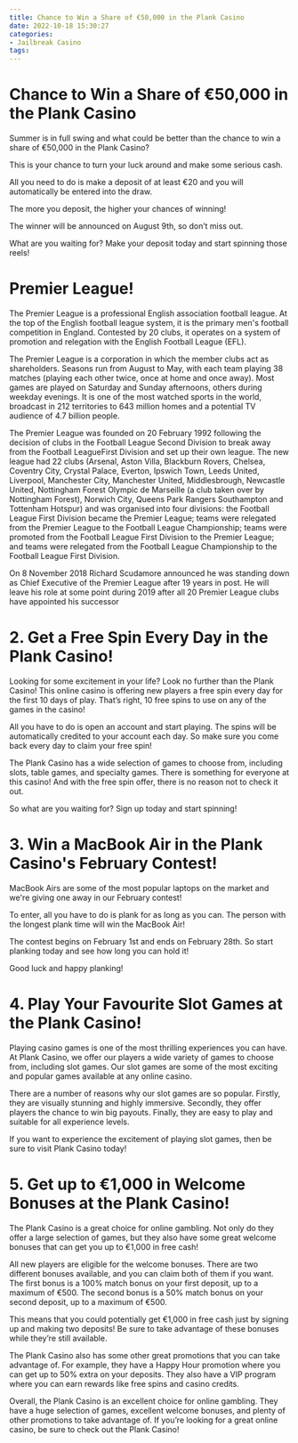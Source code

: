 ```yaml
---
title: Chance to Win a Share of €50,000 in the Plank Casino
date: 2022-10-18 15:30:27
categories:
- Jailbreak Casino
tags:
---
```



#  Chance to Win a Share of €50,000 in the Plank Casino

Summer is in full swing and what could be better than the chance to win a share of €50,000 in the Plank Casino?

This is your chance to turn your luck around and make some serious cash.

All you need to do is make a deposit of at least €20 and you will automatically be entered into the draw.

The more you deposit, the higher your chances of winning!

The winner will be announced on August 9th, so don’t miss out.

What are you waiting for? Make your deposit today and start spinning those reels!

#  Premier League!

The Premier League is a professional English association football league. At the top of the English football league system, it is the primary men's football competition in England. Contested by 20 clubs, it operates on a system of promotion and relegation with the English Football League (EFL).

The Premier League is a corporation in which the member clubs act as shareholders. Seasons run from August to May, with each team playing 38 matches (playing each other twice, once at home and once away). Most games are played on Saturday and Sunday afternoons, others during weekday evenings. It is one of the most watched sports in the world, broadcast in 212 territories to 643 million homes and a potential TV audience of 4.7 billion people.

The Premier League was founded on 20 February 1992 following the decision of clubs in the Football League Second Division to break away from the Football LeagueFirst Division and set up their own league. The new league had 22 clubs (Arsenal, Aston Villa, Blackburn Rovers, Chelsea, Coventry City, Crystal Palace, Everton, Ipswich Town, Leeds United, Liverpool, Manchester City, Manchester United, Middlesbrough, Newcastle United, Nottingham Forest Olympic de Marseille (a club taken over by Nottingham Forest), Norwich City, Queens Park Rangers Southampton and Tottenham Hotspur) and was organised into four divisions: the Football League First Division became the Premier League; teams were relegated from the Premier League to the Football League Championship; teams were promoted from the Football League First Division to the Premier League; and teams were relegated from the Football League Championship to the Football League First Division.

On 8 November 2018 Richard Scudamore announced he was standing down as Chief Executive of the Premier League after 19 years in post. He will leave his role at some point during 2019 after all 20 Premier League clubs have appointed his successor

# 2. Get a Free Spin Every Day in the Plank Casino!

Looking for some excitement in your life? Look no further than the Plank Casino! This online casino is offering new players a free spin every day for the first 10 days of play. That’s right, 10 free spins to use on any of the games in the casino!

All you have to do is open an account and start playing. The spins will be automatically credited to your account each day. So make sure you come back every day to claim your free spin!

The Plank Casino has a wide selection of games to choose from, including slots, table games, and specialty games. There is something for everyone at this casino! And with the free spin offer, there is no reason not to check it out.

So what are you waiting for? Sign up today and start spinning!

# 3. Win a MacBook Air in the Plank Casino's February Contest!

MacBook Airs are some of the most popular laptops on the market and we're giving one away in our February contest!

To enter, all you have to do is plank for as long as you can. The person with the longest plank time will win the MacBook Air!

The contest begins on February 1st and ends on February 28th. So start planking today and see how long you can hold it!

Good luck and happy planking!

# 4. Play Your Favourite Slot Games at the Plank Casino!

Playing casino games is one of the most thrilling experiences you can have. At Plank Casino, we offer our players a wide variety of games to choose from, including slot games. Our slot games are some of the most exciting and popular games available at any online casino.

There are a number of reasons why our slot games are so popular. Firstly, they are visually stunning and highly immersive. Secondly, they offer players the chance to win big payouts. Finally, they are easy to play and suitable for all experience levels.

If you want to experience the excitement of playing slot games, then be sure to visit Plank Casino today!

# 5. Get up to €1,000 in Welcome Bonuses at the Plank Casino!

The Plank Casino is a great choice for online gambling. Not only do they offer a large selection of games, but they also have some great welcome bonuses that can get you up to €1,000 in free cash!

All new players are eligible for the welcome bonuses. There are two different bonuses available, and you can claim both of them if you want. The first bonus is a 100% match bonus on your first deposit, up to a maximum of €500. The second bonus is a 50% match bonus on your second deposit, up to a maximum of €500.

This means that you could potentially get €1,000 in free cash just by signing up and making two deposits! Be sure to take advantage of these bonuses while they’re still available.

The Plank Casino also has some other great promotions that you can take advantage of. For example, they have a Happy Hour promotion where you can get up to 50% extra on your deposits. They also have a VIP program where you can earn rewards like free spins and casino credits.

Overall, the Plank Casino is an excellent choice for online gambling. They have a huge selection of games, excellent welcome bonuses, and plenty of other promotions to take advantage of. If you’re looking for a great online casino, be sure to check out the Plank Casino!